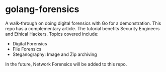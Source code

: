 # golang-forensics
A walk-through on doing digital forensics with Go for a demonstration.
This repo has a complementary article. The tutorial benefits Security Engineers
and Ethical Hackers. 
Topics covered include:
- Digital Forensics
- File Forensics
- Steganography: Image and Zip archiving

In the future, Network Forensics will be added to this repo.